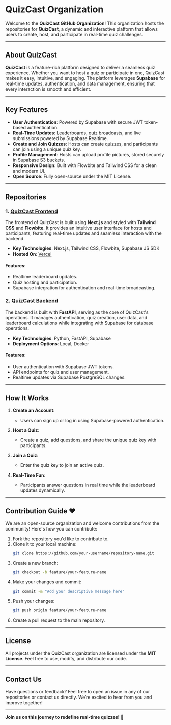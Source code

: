 # QuizCast Organization

Welcome to the **QuizCast GitHub Organization**! This organization hosts the repositories for **QuizCast**, a dynamic and interactive platform that allows users to create, host, and participate in real-time quiz challenges.

---

## About QuizCast

**QuizCast** is a feature-rich platform designed to deliver a seamless quiz experience. Whether you want to host a quiz or participate in one, QuizCast makes it easy, intuitive, and engaging. The platform leverages **Supabase** for real-time updates, authentication, and data management, ensuring that every interaction is smooth and efficient.

---

## Key Features

- **User Authentication**: Powered by Supabase with secure JWT token-based authentication.
- **Real-Time Updates**: Leaderboards, quiz broadcasts, and live submissions powered by Supabase Realtime.
- **Create and Join Quizzes**: Hosts can create quizzes, and participants can join using a unique quiz key.
- **Profile Management**: Hosts can upload profile pictures, stored securely in Supabase S3 buckets.
- **Responsive Design**: Built with Flowbite and Tailwind CSS for a clean and modern UI.
- **Open Source**: Fully open-source under the MIT License.

---

## Repositories

### 1. [QuizCast Frontend](https://github.com/QuizCast/frontend.git)
The frontend of QuizCast is built using **Next.js** and styled with **Tailwind CSS** and **Flowbite**. It provides an intuitive user interface for hosts and participants, featuring real-time updates and seamless interaction with the backend.

- **Key Technologies**: Next.js, Tailwind CSS, Flowbite, Supabase JS SDK
- **Hosted On**: [Vercel](https://quizcast-teamvertex.vercel.app/)

#### Features:
- Realtime leaderboard updates.
- Quiz hosting and participation.
- Supabase integration for authentication and real-time broadcasting.

### 2. [QuizCast Backend](https://github.com/QuizCast/backend.git)
The backend is built with **FastAPI**, serving as the core of QuizCast's operations. It manages authentication, quiz creation, user data, and leaderboard calculations while integrating with Supabase for database operations.

- **Key Technologies**: Python, FastAPI, Supabase
- **Deployment Options**: Local, Docker

#### Features:
- User authentication with Supabase JWT tokens.
- API endpoints for quiz and user management.
- Realtime updates via Supabase PostgreSQL changes.

---

## How It Works

1. **Create an Account**:
   - Users can sign up or log in using Supabase-powered authentication.
   
2. **Host a Quiz**:
   - Create a quiz, add questions, and share the unique quiz key with participants.
   
3. **Join a Quiz**:
   - Enter the quiz key to join an active quiz.

4. **Real-Time Fun**:
   - Participants answer questions in real time while the leaderboard updates dynamically.

---

## Contribution Guide ❤️

We are an open-source organization and welcome contributions from the community! Here's how you can contribute:

1. Fork the repository you'd like to contribute to.
2. Clone it to your local machine:
   ```bash
   git clone https://github.com/your-username/repository-name.git
   ```
3. Create a new branch:
   ```bash
   git checkout -b feature/your-feature-name
   ```
4. Make your changes and commit:
   ```bash
   git commit -m "Add your descriptive message here"
   ```
5. Push your changes:
   ```bash
   git push origin feature/your-feature-name
   ```
6. Create a pull request to the main repository.

---

## License

All projects under the QuizCast organization are licensed under the **MIT License**. Feel free to use, modify, and distribute our code.

---

## Contact Us

Have questions or feedback? Feel free to open an issue in any of our repositories or contact us directly. We’re excited to hear from you and improve together!

---

**Join us on this journey to redefine real-time quizzes!** 🎊
